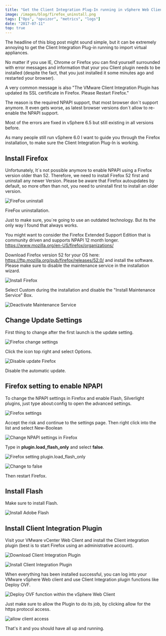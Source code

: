 ```yaml
---
title: "Get the Client Integration Plug-In running in vSphere Web Client 6.x"
image: /images/blog/firefox_uninstall.png
tags: ["Ops", "opvizor", "metrics", "logs"]
date: "2017-07-11"
top: true
---
```


The headline of this blog post might sound simple, but it can be extremely annoying to get the Client Integration Plug-in running to import virtual appliances.

No matter if you use IE, Chrome or Firefox you can find yourself surrounded with error messages and information that your you Client plugin needs to be installed (despite the fact, that you just installed it some minutes ago and restarted your browser).

A very common message is also "The VMware Client Integration Plugin has updated its SSL certificate in Firefox. Please Restart Firefox." 

The reason is the required NPAPI support, that most browser don´t support anymore. It even gets worse, as latest browser versions don´t allow to re-enable the NPAPI support.

Most of the errors are fixed in vSphere 6.5 but still existing in all versions before.

As many people still run vSphere 6.0 I want to guide you through the Firefox installation, to make sure the Client Integration Plug-In is working.

## Install Firefox

Unfortunately, It´s not possible anymore to enable NPAPI using a Firefox version older than 52. Therefore, we need to install Firefox 52 first and uninstall any newer Version. Please be aware that Firefox autoupdates by default, so more often than not, you need to uninstall first to install an older version.

![FireFox uninstall](/images/blog/firefox_uninstall.png)

FireFox uninstallation.

Just to make sure, you´re going to use an outdated technology. But its the only way I found that always works.

You might want to consider the Firefox Extended Support Edition that is community driven and supports NPAPI 12 month longer. https://www.mozilla.org/en-US/firefox/organizations/

Download Firefox version 52 for your OS here: https://ftp.mozilla.org/pub/firefox/releases/52.0/ and install the software. Please make sure to disable the maintenance service in the installation wizard.

![Install Firefox](/images/blog/firefox_install.png)

Select Custom during the installation and disable the "Install Maintenance Service" Box.

![Deactivate Maintenance Service](/images/blog/firefox_install2.png)

## Change Update Settings

First thing to change after the first launch is the update setting.

![Firefox change settings](/images/blog/firefox_setting1.png)

Click the icon top right and select Options.

![Disable update Firefox](/images/blog/firefox_setting2.png)

Disable the automatic update.

## Firefox setting to enable NPAPI

To change the NPAPI settings in Firefox and enable Flash, Silverlight plugins, just type about:config to open the advanced settings.

![Firefox settings](/images/blog/firefox_setting3.png)

Accept the risk and continue to the settings page. Then right click into the list and select New-Boolean

![Change NPAPI settings in Firefox](/images/blog/firefox_setting4.png)

Type in **plugin.load\_flash\_only** and select **false**.

![Firefox setting plugin.load_flash_only](/images/blog/firefox_setting5.png)

![Change to false](/images/blog/firefox_setting6.png)

Then restart Firefox.

## Install Flash

Make sure to install Flash.

![Install Adobe Flash](/images/blog/install_adobe.png)

## Install Client Integration Plugin

Visit your VMware vCenter Web Client and install the Client integration plugin (best is to start Firefox using an administrative account).

![Download Client Integration Plugin](/images/blog/install_clientintegration.png)

![Install Client Integration Plugin](/images/blog/install_clientintegration2.png)

When everything has been installed successful, you can log into your VMware vSphere Web client and use Client Integration plugin functions like Deploy OVF.

![Deploy OVF function within the vSphere Web Client](/images/blog/deployovf.png)

Just make sure to allow the Plugin to do its job, by clicking allow for the https protocol access.

![allow client access](/images/blog/allow_clientplugin-1.png)

That's it and you should have all up and running.
